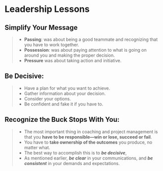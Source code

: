 # Leadership Lessons

## Simplify Your Message
 >- **Passing**: was about being a good teammate and recognizing that you have to work together.
 >- **Possession**: was about paying attention to what is going on around you and making the proper decision.
 >- **Pressure** was about taking action and initiative.

## Be Decisive:
 >- Have a plan for what you want to achieve.
 >- Gather information about your decision.
 >- Consider your options.
 >- Be confident and fake it if you have to.

## Recognize the Buck Stops With You:
>- The most important thing in coaching and project management is that you **have to be responsible—win or lose, succeed or fail**.
>- You have to **take ownership of the outcomes** you produce, no matter what.
>- The best way to accomplish this is to ***be decisive***,
>- As mentioned earlier, ***be clear*** in your communications, and ***be consistent*** in your demands and expectations.
